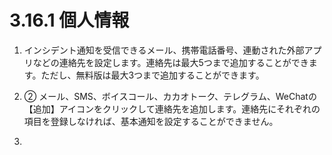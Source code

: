 # 3.16.1 個人情報

1. インシデント通知を受信できるメール、携帯電話番号、連動された外部アプリなどの連絡先を設定します。連絡先は最大5つまで追加することができます。ただし、無料版は最大3つまで追加することができます。



2. ② メール、SMS、ボイスコール、カカオトーク、テレグラム、WeChatの【追加】アイコンをクリックして連絡先を追加します。連絡先にそれぞれの項目を登録しなければ、基本通知を設定することができません。
3.
